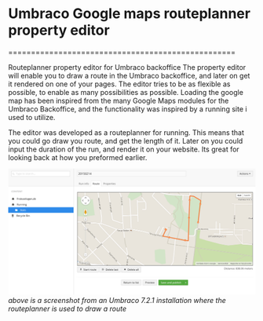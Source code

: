 # Umbraco Google maps routeplanner property editor
==================================================


Routeplanner property editor for Umbraco backoffice
The property editor will enable you to draw a route in the Umbraco backoffice, and later on get it rendered on one of your pages.
The editor tries to be as flexible as possible, to enable as many possibilities as possible.
Loading the google map has been inspired from the many Google Maps modules for the Umbraco Backoffice, and the functionality was inspired by a running site i used to utilize.

The editor was developed as a routeplanner for running. This means that you could go draw you route, and get the length of it. Later on you could input the duration of the run, and render it on your website. Its great for looking back at how you preformed earlier.

![alt text](https://github.com/mikkelhm/Umbraco-Google-maps-routeplanner-property-editor/blob/master/markdown/backoffice.png "Screenshot from Umbraco")
_above is a screenshot from an Umbraco 7.2.1 installation where the routeplanner is used to draw a route_